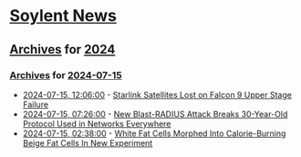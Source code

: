 # [Soylent News](../../../README.md)

## [Archives](../../index.md) for [2024](../index.md)

### [Archives](../../index.md) for [2024-07-15](index.md)

* [2024-07-15, 12:06:00](https://soylentnews.org/article.pl?sid=24/07/14/0821222&from=rss) - [Starlink Satellites Lost on Falcon 9 Upper Stage Failure](https://soylentnews.org/article.pl?sid=24/07/14/0821222&from=rss)
* [2024-07-15, 07:26:00](https://soylentnews.org/article.pl?sid=24/07/13/1740205&from=rss) - [New Blast-RADIUS Attack Breaks 30-Year-Old Protocol Used in Networks Everywhere](https://soylentnews.org/article.pl?sid=24/07/13/1740205&from=rss)
* [2024-07-15, 02:38:00](https://soylentnews.org/article.pl?sid=24/07/13/169210&from=rss) - [White Fat Cells Morphed Into Calorie-Burning Beige Fat Cells In New Experiment](https://soylentnews.org/article.pl?sid=24/07/13/169210&from=rss)

